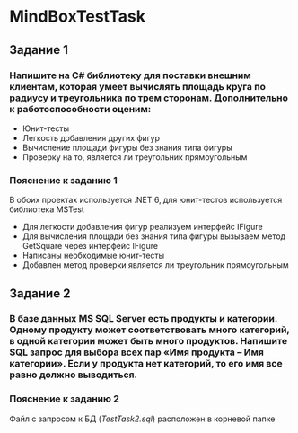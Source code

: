 # MindBoxTestTask

## Задание 1
### Напишите на C# библиотеку для поставки внешним клиентам, которая умеет вычислять площадь круга по радиусу и треугольника по трем сторонам. Дополнительно к работоспособности оценим:

* Юнит-тесты
* Легкость добавления других фигур
* Вычисление площади фигуры без знания типа фигуры
* Проверку на то, является ли треугольник прямоугольным

### Пояснение к заданию 1

В обоих проектах используется .NET 6, для юнит-тестов используется библиотека MSTest

* Для легкости добавления фигур реализуем интерфейс IFigure
* Для вычисления площади без знания типа фигуры вызываем метод GetSquare через интерфейс IFigure
* Написаны необходимые юнит-тесты
* Добавлен метод проверки является ли треугольник прямоугольным

## Задание 2
### В базе данных MS SQL Server есть продукты и категории. Одному продукту может соответствовать много категорий, в одной категории может быть много продуктов. Напишите SQL запрос для выбора всех пар «Имя продукта – Имя категории». Если у продукта нет категорий, то его имя все равно должно выводиться.

### Пояснение к заданию 2

Файл с запросом к БД (_TestTask2.sql_) расположен в корневой папке

